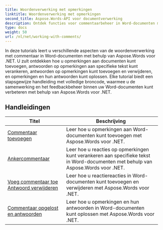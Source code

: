 ```yaml
---
title: Woordenverwerking met opmerkingen
linktitle: Woordenverwerking met opmerkingen
second_title: Aspose.Words-API voor documentverwerking
description: Ontdek functies voor commentaarbeheer in Word-documenten met Aspose.Words voor .NET. Leer hoe u opmerkingen kunt toevoegen, verwijderen, zoeken en opmaken met behulp van stapsgewijze zelfstudies.
type: docs
weight: 50
url: /nl/net/working-with-comments/
---
```


In deze tutorials leert u verschillende aspecten van de woordenverwerking met commentaar in Word-documenten met behulp van Aspose.Words voor .NET. U zult ontdekken hoe u opmerkingen aan documenten kunt toevoegen, antwoorden op opmerkingen aan specifieke tekst kunt verankeren, antwoorden op opmerkingen kunt toevoegen en verwijderen, en opmerkingen en hun antwoorden kunt oplossen. Elke tutorial biedt een stapsgewijze handleiding met volledige broncode, waarmee u de samenwerking en het feedbackbeheer binnen uw Word-documenten kunt verbeteren met behulp van Aspose.Words voor .NET.

 ## Handleidingen
| Titel | Beschrijving |
| --- | --- |
| [Commentaar toevoegen](./add-comments/) | Leer hoe u opmerkingen aan Word-documenten kunt toevoegen met Aspose.Words voor .NET. |
| [Ankercommentaar](./anchor-comment/) | Leer hoe u reacties op opmerkingen kunt verankeren aan specifieke tekst in Word-documenten met behulp van Aspose.Words voor .NET. |
| [Voeg commentaar toe Antwoord verwijderen](./add-remove-comment-reply/) | Leer hoe u reactiereacties in Word-documenten kunt toevoegen en verwijderen met Aspose.Words voor .NET. |
| [Commentaar opgelost en antwoorden](./comment-resolved-and-replies/) | Leer hoe u opmerkingen en hun antwoorden in Word-documenten kunt oplossen met Aspose.Words voor .NET. |